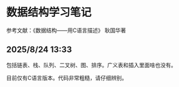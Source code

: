# 数据结构学习笔记
参考文献：《数据结构——用C语言描述》 耿国华著

## 2025/8/24 13:33
包括链表、栈、队列、二叉树、图、排序。广义表和插入里面啥也没有。

目前仅有C语言版本。代码非常粗糙，请仔细辨别。